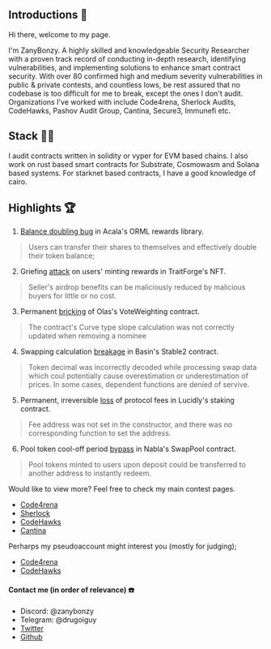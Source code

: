 ## Introductions 👋

Hi there, welcome to my page. 

I'm ZanyBonzy. A highly skilled and knowledgeable Security Researcher with a proven track record of conducting in-depth research, identifying vulnerabilities, and implementing solutions to enhance smart contract security. With over 80 confirmed high and medium severity vulnerabilities in public & private contests, and countless lows, be rest assured that no codebase is too difficult for me to break, except the ones I don't audit.
Organizations I've worked with include Code4rena, Sherlock Audits, CodeHawks, Pashov Audit Group, Cantina, Secure3, Immunefi etc.

## Stack 👨‍💻

I audit contracts written in solidity or vyper for EVM based chains. I also work on rust based smart contracts for Substrate, Cosmowasm and Solana based systems. For starknet based contracts, I have a good knowledge of cairo.

## Highlights 🏆

1. [Balance doubling bug](https://github.com/code-423n4/2024-03-acala-findings/issues/16) in Acala's ORML rewards library.
  
  > Users can transfer their shares to themselves and effectively double their token balance;

2. Griefing [attack](https://github.com/code-423n4/2024-07-traitforge-findings/issues/227) on users' minting rewards in TraitForge's NFT.
  
  > Seller's airdrop benefits can be maliciously reduced by malicious buyers for little or no cost.

3. Permanent [bricking](https://github.com/code-423n4/2024-05-olas-findings/issues/78) of Olas's VoteWeighting contract.

  > The contract's Curve type slope calculation was not correctly updated when removing a nominee

4. Swapping calculation [breakage](https://github.com/code-423n4/2024-07-basin-findings/issues/17) in Basin's Stable2 contract.
	
 > Token decimal was incorrectly decoded while processing swap data which coul potentially cause overestimation or underestimation of prices. In some cases, dependent functions are denied of servive.

5. Permanent, irreversible [loss](https://github.com/pashov/audits/blob/master/team/md/Lucidly-security-review-June.md#c-01-fees-will-always-be-sent-to-address0) of protocol fees in Lucidly's staking contract.
	
 > Fee address was not set in the constructor, and there was no corresponding function to set the address.

6. Pool token cool-off period [bypass](https://github.com/pashov/audits/blob/master/team/md/Nabla-security-review.md#h-01-cool-off-period-for-deposits-in-swap-pools-can-be-bypassed) in Nabla's SwapPool contract. 
	
 > Pool tokens minted to users upon deposit could be transferred to another address to instantly redeem.

Would like to view more?  Feel free to check my main contest pages.

- [Code4rena](https://code4rena.com/@ZanyBonzy)
- [Sherlock](https://audits.sherlock.xyz/watson/ZanyBonzy)
- [CodeHawks](https://codehawks.cyfrin.io/profile/clk9uu45r0000js08lnm9zbez)
- [Cantina](https://cantina.xyz/u/ZanyBonzy)

Perharps my pseudoaccount might interest you (mostly for judging);

- [Code4rena](https://code4rena.com/@inh3l)
- [CodeHawks](https://codehawks.cyfrin.io/profile/cluz81f0t0000tt2dk8pq7hzz)

#### Contact me (in order of relevance) ☎️
- Discord: @zanybonzy
- Telegram: @drugoiguy
- [Twitter](http://twitter.com/zanybonzy)
- [Github](https://github.com/zanybonzy)
